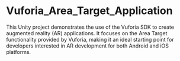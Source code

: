 # Vuforia_Area_Target_Application
This Unity project demonstrates the use of the Vuforia SDK to create augmented reality (AR) applications. It focuses on the Area Target functionality provided by Vuforia, making it an ideal starting point for developers interested in AR development for both Android and iOS platforms.
